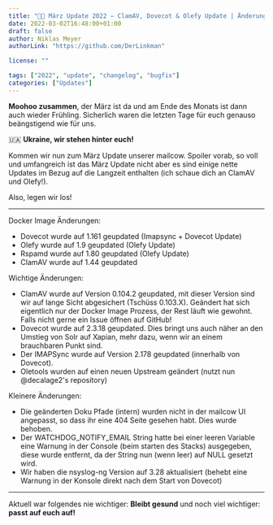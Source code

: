 ```yaml
---
title: "🐄💮 März Update 2022 – ClamAV, Dovecot & Olefy Update | Änderungen"
date: 2022-03-02T16:48:00+01:00
draft: false
author: Niklas Meyer
authorLink: "https://github.com/DerLinkman"

license: ""

tags: ["2022", "update", "changelog", "bugfix"]
categories: ["Updates"]
---
```


**Moohoo zusammen**, der März ist da und am Ende des Monats ist dann auch wieder Frühling. Sicherlich waren die letzten Tage für euch genauso beängstigend wie für uns.

🇺🇦 **Ukraine, wir stehen hinter euch!**

Kommen wir nun zum März Update unserer mailcow. 
Spoiler vorab, so voll und umfangreich ist das März Update nicht aber es sind einige nette Updates im Bezug auf die Langzeit enthalten (ich schaue dich an ClamAV und Olefy!).

Also, legen wir los!

---
Docker Image Änderungen:
- Dovecot wurde auf 1.161 geupdated (Imapsync + Dovecot Update)
- Olefy wurde auf 1.9 geupdated (Olefy Update)
- Rspamd wurde auf 1.80 geupdated (Olefy Update)
- ClamAV wurde auf 1.44 geupdated

Wichtige Änderungen:
- ClamAV wurde auf Version 0.104.2 geupdated, mit dieser Version sind wir auf lange Sicht abgesichert (Tschüss 0.103.X). Geändert hat sich eigentlich nur der Docker Image Prozess, der Rest läuft wie gewohnt. Falls nicht gerne ein Issue öffnen auf GitHub!
- Dovecot wurde auf 2.3.18 geupdated. Dies bringt uns auch näher an den Umstieg von Solr auf Xapian, mehr dazu, wenn wir an einem brauchbaren Punkt sind.
- Der IMAPSync wurde auf Version 2.178 geupdated (innerhalb von Dovecot).
- Oletools wurden auf einen neuen Upstream geändert (nutzt nun  @decalage2's repository)

Kleinere Änderungen:
- Die geänderten Doku Pfade (intern) wurden nicht in der mailcow UI angepasst, so dass ihr eine 404 Seite gesehen habt. Dies wurde behoben.
- Der WATCHDOG_NOTIFY_EMAIL String hatte bei einer leeren Variable eine Warnung in der Console (beim starten des Stacks) ausgegeben, diese wurde entfernt, da der String nun (wenn leer) auf NULL gesetzt wird.
- Wir haben die nsyslog-ng Version auf 3.28 aktualisiert (behebt eine Warnung in der Konsole direkt nach dem Start von Dovecot)

---

Aktuell war folgendes nie wichtiger: **Bleibt gesund** und noch viel wichtiger: **passt auf euch auf!**